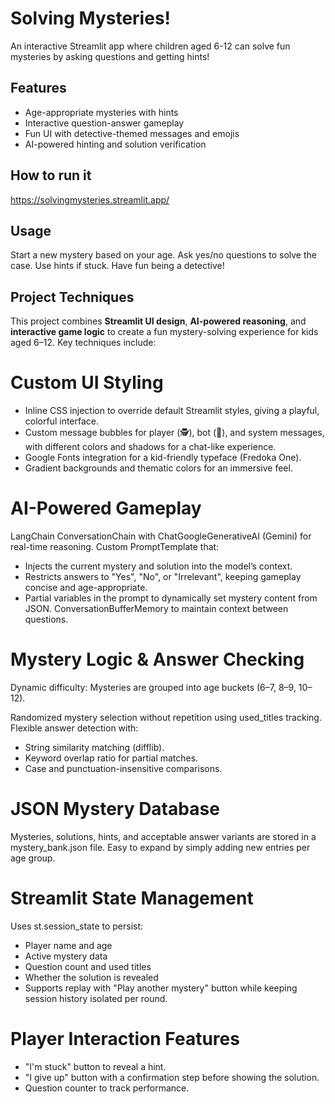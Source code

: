 # Solving Mysteries!

An interactive Streamlit app where children aged 6-12 can solve fun mysteries by asking questions and getting hints!

## Features

- Age-appropriate mysteries with hints
- Interactive question-answer gameplay
- Fun UI with detective-themed messages and emojis
- AI-powered hinting and solution verification

## How to run it
https://solvingmysteries.streamlit.app/

## Usage
Start a new mystery based on your age.
Ask yes/no questions to solve the case.
Use hints if stuck.
Have fun being a detective!

## Project Techniques
This project combines **Streamlit UI design**, **AI-powered reasoning**, and **interactive game logic** to create a fun mystery-solving experience for kids aged 6–12. 
Key techniques include:

# Custom UI Styling
- Inline CSS injection to override default Streamlit styles, giving a playful, colorful interface.
- Custom message bubbles for player (🕵️), bot (🤖), and system messages, with different colors and shadows for a chat-like experience.
- Google Fonts integration for a kid-friendly typeface (Fredoka One).
- Gradient backgrounds and thematic colors for an immersive feel.

# AI-Powered Gameplay
LangChain ConversationChain with ChatGoogleGenerativeAI (Gemini) for real-time reasoning.
Custom PromptTemplate that:
- Injects the current mystery and solution into the model’s context.
- Restricts answers to "Yes", "No", or "Irrelevant", keeping gameplay concise and age-appropriate.
- Partial variables in the prompt to dynamically set mystery content from JSON.
ConversationBufferMemory to maintain context between questions.

# Mystery Logic & Answer Checking
Dynamic difficulty: Mysteries are grouped into age buckets (6–7, 8–9, 10–12).

Randomized mystery selection without repetition using used_titles tracking.
Flexible answer detection with:
- String similarity matching (difflib).
- Keyword overlap ratio for partial matches.
- Case and punctuation-insensitive comparisons.

# JSON Mystery Database
Mysteries, solutions, hints, and acceptable answer variants are stored in a mystery_bank.json file.
Easy to expand by simply adding new entries per age group.

# Streamlit State Management
Uses st.session_state to persist:
- Player name and age
- Active mystery data
- Question count and used titles
- Whether the solution is revealed
- Supports replay with "Play another mystery" button while keeping session history isolated per round.

# Player Interaction Features
- "I'm stuck" button to reveal a hint.
- "I give up" button with a confirmation step before showing the solution.
- Question counter to track performance.
